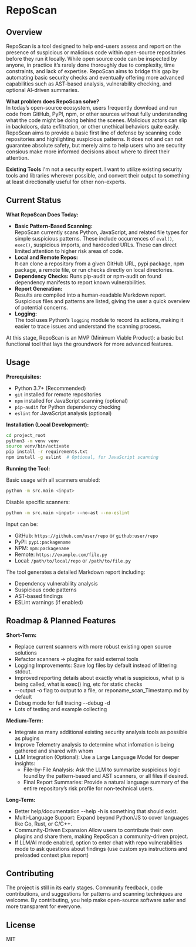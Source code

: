 # RepoScan

## Overview

RepoScan is a tool designed to help end-users assess and report on the presence of suspicious or malicious code within open-source repositories before they run it locally. While open source code can be inspected by anyone, in practice it’s rarely done thoroughly due to complexity, time constraints, and lack of expertise. RepoScan aims to bridge this gap by automating basic security checks and eventually offering more advanced capabilities such as AST-based analysis, vulnerability checking, and optional AI-driven summaries.

**What problem does RepoScan solve?**  
In today’s open-source ecosystem, users frequently download and run code from GitHub, PyPI, npm, or other sources without fully understanding what the code might be doing behind the scenes. Malicious actors can slip in backdoors, data exfiltration, or other unethical behaviors quite easily. RepoScan aims to provide a basic first line of defense by scanning code repositories and highlighting suspicious patterns. It does not and can not guarantee absolute safety, but merely aims to help users who are security consious make more informed decisions about where to direct their attention. 

**Existing Tools**
I'm not a security expert. I want to utilize existing security tools and libraries wherever possible, and convert their output to something at least directionally useful for other non-experts.

## Current Status

**What RepoScan Does Today:**

- **Basic Pattern-Based Scanning:**  
  RepoScan currently scans Python, JavaScript, and related file types for simple suspicious patterns. These include occurrences of `eval()`, `exec()`, suspicious imports, and hardcoded URLs. These can direct limited attention to higher risk areas of code. 
- **Local and Remote Repos:**  
  It can clone a repository from a given GitHub URL, pypi package, npm package, a remote file, or run checks directly on local directories.
- **Dependency Checks:**
  Runs pip-audit or npm-audit on found dependency manifests to report known vulnerabilities. 
- **Report Generation:**  
  Results are compiled into a human-readable Markdown report. Suspicious files and patterns are listed, giving the user a quick overview of potential concerns.
- **Logging:**  
  The tool uses Python’s `logging` module to record its actions, making it easier to trace issues and understand the scanning process.

At this stage, RepoScan is an MVP (Minimum Viable Product): a basic but functional tool that lays the groundwork for more advanced features.


## Usage

**Prerequisites:**

- Python 3.7+ (Recommended)
- `git` installed for remote repositories
- `npm` installed for JavaScript scanning (optional)
- `pip-audit` for Python dependency checking
- `eslint` for JavaScript analysis (optional)

**Installation (Local Development):**

```bash
cd project_root
python3 -m venv venv
source venv/bin/activate
pip install -r requirements.txt
npm install -g eslint  # Optional, for JavaScript scanning
```

**Running the Tool:**

Basic usage with all scanners enabled:
```bash
python -m src.main <input>
```

Disable specific scanners:
```bash
python -m src.main <input> --no-ast --no-eslint
```

Input can be:
- GitHub: `https://github.com/user/repo` or `github:user/repo`
- PyPI: `pypi:packagename`
- NPM: `npm:packagename`
- Remote: `https://example.com/file.py`
- Local: `/path/to/local/repo` or `/path/to/file.py`

The tool generates a detailed Markdown report including:
- Dependency vulnerability analysis
- Suspicious code patterns
- AST-based findings
- ESLint warnings (if enabled)

## Roadmap & Planned Features

**Short-Term:**

- Replace current scanners with more robust existing open source solutions
- Refactor scanners -> plugins for said external tools
- Logging Improvements: Save log files by default instead of littering stdout.
- Improved reporting details about exactly what is suspicious, what ip is being called, what is exec() ing, etc for static checks
- --output -o flag to output to a file, or reponame_scan_Timestamp.md by default
- Debug mode for full tracing --debug -d
- Lots of testing and example collecting

**Medium-Term:**

- Integrate as many additional existing security analysis tools as possible as plugins
- Improve Telemetry analysis to determine what infomation is being gathered and shared with whom
- LLM Integration (Optional):
Use a Large Language Model for deeper insights:
  - File-by-File Analysis: Ask the LLM to summarize suspicious logic found by the pattern-based and AST scanners, or all files if desired. 
  - Final Report Summaries: Provide a natural language summary of the entire repository’s risk profile for non-technical users.

**Long-Term:**

- Better help/documentation --help -h is something that should exist.   
- Multi-Language Support:
Expand beyond Python/JS to cover languages like Go, Rust, or C/C++.
- Community-Driven Expansion
Allow users to contribute their own plugins and share them, making RepoScan a community-driven project.
- If LLM/AI mode enabled, option to enter chat with repo vulnerabilities mode to ask questions about findings (use custom sys instructions and preloaded context plus report)

## Contributing
The project is still in its early stages. Community feedback, code contributions, and suggestions for patterns and scanning techniques are welcome. By contributing, you help make open-source software safer and more transparent for everyone.

## License
MIT
